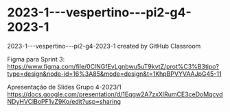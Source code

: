 # 2023-1---vespertino---pi2-g4-2023-1

2023-1---vespertino---pi2-g4-2023-1 created by GitHub Classroom

Figma para Sprint 3:
https://www.figma.com/file/0ClNGfEvLgnbwu5uT9kvtZ/prot%C3%B3tipo?type=design&node-id=16%3A85&mode=design&t=1KhpBPVYVAAJpG45-11


Apresentação de Slides Grupo 4-2023/1
https://docs.google.com/presentation/d/1Eqgw2A7zxXlRumCE3ceDoMqcydNDyHVClBoPF1vZ9Ko/edit?usp=sharing

